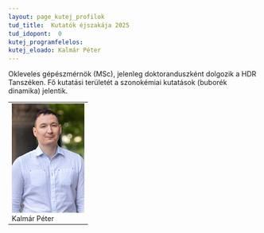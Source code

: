 ```yaml
---
layout: page_kutej_profilok
tud_title:  Kutatók éjszakája 2025
tud_idopont:  0
kutej_programfelelos: 
kutej_eloado: Kalmár Péter
---
```


Okleveles gépészmérnök (MSc), jelenleg doktoranduszként dolgozik a HDR Tanszéken. Fő kutatási területét a szonokémiai kutatások (buborék dinamika) jelentik.  

<table class="picture">
<tr>
<td>

<div class="gallery">
    <img src="images/Kalmar_Peter.png" max-width="250" max-height="200">
  <div class="desc">Kalmár Péter</div>
</div>

</td>
</tr>
</table>
